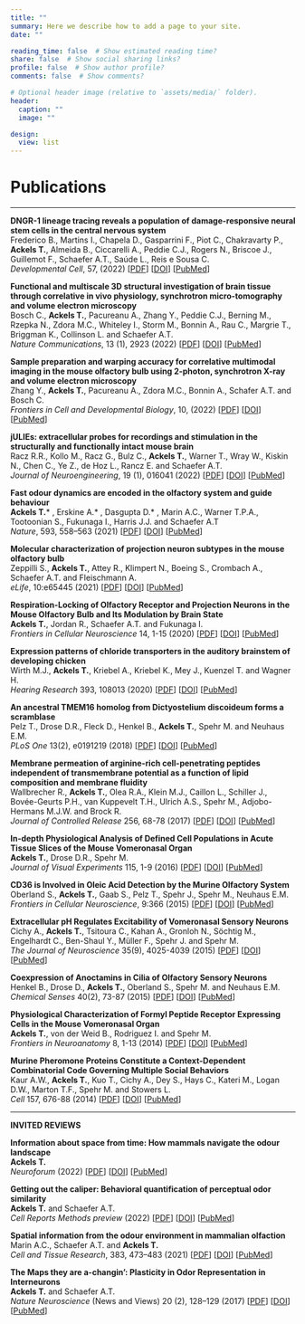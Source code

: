 ```yaml
---
title: ""
summary: Here we describe how to add a page to your site.
date: ""

reading_time: false  # Show estimated reading time?
share: false  # Show social sharing links?
profile: false  # Show author profile?
comments: false  # Show comments?

# Optional header image (relative to `assets/media/` folder).
header:
  caption: ""
  image: ""

design:
  view: list 
---
```


# Publications  

---  

**DNGR-1 lineage tracing reveals a population of damage-responsive neural stem cells in the central nervous system**  
Frederico B., Martins I., Chapela D., Gasparrini F., Piot C., Chakravarty P., **Ackels T.**, Almeida B., Ciccarelli A., Peddie C.J., Rogers N., Briscoe J., Guillemot F., Schaefer A.T., Saúde L., Reis e Sousa C.  
*Developmental Cell*, 57, (2022) [[PDF](https://ackelslab.com/uploads/pdf/*.pdf)] [[DOI](https://doi.org/10.1016/j.devcel.2022.07.012)] [[PubMed](https://pubmed.ncbi.nlm.nih.gov/*/)]

**Functional and multiscale 3D structural investigation of brain tissue through correlative in vivo physiology, synchrotron micro-tomography and volume electron microscopy**  
Bosch C., **Ackels T.**, Pacureanu A., Zhang Y., Peddie C.J., Berning M., Rzepka N., Zdora M.C., Whiteley I., Storm M., Bonnin A., Rau C., Margrie T., Briggman K., Collinson L. and Schaefer A.T.  
*Nature Communications*, 13 (1), 2923 (2022)  [[PDF](https://ackelslab.com/uploads/pdf/*.pdf)] [[DOI](https://doi.org/10.1038/s41467-022-30199-6)] [[PubMed](https://pubmed.ncbi.nlm.nih.gov/*/)]

**Sample preparation and warping accuracy for correlative multimodal imaging in the mouse olfactory bulb using 2-photon, synchrotron X-ray and volume electron microscopy**  
Zhang Y., **Ackels T.**, Pacureanu A., Zdora M.C., Bonnin A., Schafer A.T. and Bosch C.  
*Frontiers in Cell and Developmental Biology*, 10, (2022)   [[PDF](*.pdf)] [[DOI](https://doi.org/10.3389/fcell.2022.880696)] [[PubMed](https://pubmed.ncbi.nlm.nih.gov/*/)]

**jULIEs: extracellular probes for recordings and stimulation in the structurally and functionally intact mouse brain**  
Racz R.R., Kollo M., Racz G., Bulz C., **Ackels T.**, Warner T., Wray W., Kiskin N., Chen C., Ye Z., de Hoz L., Rancz E. and Schaefer A.T.  
*Journal of Neuroengineering*, 19 (1), 016041 (2022)  [[PDF](*.pdf)] [[DOI](https://doi.org/10.1088/1741-2552/ac514f)] [[PubMed](https://pubmed.ncbi.nlm.nih.gov/*/)]

**Fast odour dynamics are encoded in the olfactory system and guide behaviour**  
**Ackels T.*** , Erskine A.* , Dasgupta D.* , Marin A.C., Warner T.P.A., Tootoonian S., Fukunaga I., Harris J.J. and Schaefer A.T  
*Nature*, 593, 558–563 (2021) [[PDF](https://ackelslab.com/uploads/pdf/Ackels_et_al_2021_Nature.pdf)] [[DOI](https://doi.org/10.1038/s41586-021-03514-2)] [[PubMed](https://pubmed.ncbi.nlm.nih.gov/33953395/)]

**Molecular characterization of projection neuron subtypes in the mouse olfactory bulb**  
Zeppilli S., **Ackels T.**, Attey R., Klimpert N., Boeing S., Crombach A., Schaefer A.T. and Fleischmann A.  
*eLife*, 10:e65445 (2021)  [[PDF](*.pdf)] [[DOI](http://doi.org/10.7554/eLife.65445)] [[PubMed](https://pubmed.ncbi.nlm.nih.gov/*/)]

**Respiration-Locking of Olfactory Receptor and Projection Neurons in the Mouse Olfactory Bulb and Its Modulation by Brain State**  
**Ackels T.**, Jordan R., Schaefer A.T. and Fukunaga I.  
*Frontiers in Cellular Neuroscience* 14, 1-15 (2020)  [[PDF](*.pdf)] [[DOI](https://doi.org/10.3389/fncel.2020.00220)] [[PubMed](https://pubmed.ncbi.nlm.nih.gov/*/)]

**Expression patterns of chloride transporters in the auditory brainstem of developing chicken**  
Wirth M.J., **Ackels T.**, Kriebel A., Kriebel K., Mey J., Kuenzel T. and Wagner H.  
*Hearing Research* 393, 108013 (2020)  [[PDF](*.pdf)] [[DOI](http://doi.org/10.1016/j.heares.2020.108013)] [[PubMed](https://pubmed.ncbi.nlm.nih.gov/*/)]

**An ancestral TMEM16 homolog from Dictyostelium discoideum forms a scramblase**  
Pelz T., Drose D.R., Fleck D., Henkel B., **Ackels T.**, Spehr M. and Neuhaus E.M.  
*PLoS One* 13(2), e0191219 (2018)  [[PDF](*.pdf)] [[DOI](http://doi.org/10.1371/journal.pone.0191219)] [[PubMed](https://pubmed.ncbi.nlm.nih.gov/*/)]

**Membrane permeation of arginine-rich cell-penetrating peptides independent of transmembrane potential as a function of lipid composition and membrane fluidity**  
Wallbrecher R., **Ackels T.**, Olea R.A., Klein M.J., Caillon L., Schiller J., Bovée-Geurts P.H., van Kuppevelt T.H., Ulrich A.S., Spehr M., Adjobo-Hermans M.J.W. and Brock R.  
*Journal of Controlled Release* 256, 68-78 (2017) [[PDF](*.pdf)] [[DOI](http://doi.org/10.1016/j.jconrel.2017.04.013)] [[PubMed](https://pubmed.ncbi.nlm.nih.gov/*/)]
  
**In-depth Physiological Analysis of Defined Cell Populations in Acute Tissue Slices of the Mouse Vomeronasal Organ**  
**Ackels T.**, Drose D.R., Spehr M.  
*Journal of Visual Experiments* 115, 1-9 (2016)  [[PDF](*.pdf)] [[DOI](http://doi.org/10.3791/54517)] [[PubMed](https://pubmed.ncbi.nlm.nih.gov/*/)]

**CD36 is Involved in Oleic Acid Detection by the Murine Olfactory System**  
Oberland S., **Ackels T.**, Gaab S., Pelz T., Spehr J., Spehr M., Neuhaus E.M.  
*Frontiers in Cellular Neuroscience*, 9:366 (2015)  [[PDF](*.pdf)] [[DOI](http://doi.org/10.3389/fncel.2015.00366)] [[PubMed](https://pubmed.ncbi.nlm.nih.gov/*/)]

**Extracellular pH Regulates Excitability of Vomeronasal Sensory Neurons**  
Cichy A., **Ackels T.**, Tsitoura C., Kahan A., Gronloh N., Söchtig M., Engelhardt C., Ben-Shaul Y., Müller F., Spehr J. and Spehr M.  
*The Journal of Neuroscience* 35(9), 4025-4039 (2015)  [[PDF](*.pdf)] [[DOI](http://doi.org/10.1523/jneurosci.2593-14.2015)] [[PubMed](https://pubmed.ncbi.nlm.nih.gov/*/)]

**Coexpression of Anoctamins in Cilia of Olfactory Sensory Neurons**  
Henkel B., Drose D., **Ackels T.**, Oberland S., Spehr M. and Neuhaus E.M.  
*Chemical Senses* 40(2), 73-87 (2015)  [[PDF](*.pdf)] [[DOI](https://doi.org/10.1093/chemse/bju061)] [[PubMed](https://pubmed.ncbi.nlm.nih.gov/*/)]

**Physiological Characterization of Formyl Peptide Receptor Expressing Cells in the Mouse Vomeronasal Organ**  
**Ackels T.**, von der Weid B., Rodriguez I. and Spehr M.  
*Frontiers in Neuroanatomy* 8, 1-13 (2014)  [[PDF](*.pdf)] [[DOI](http://doi.org/10.3389/fnana.2014.00134)] [[PubMed](https://pubmed.ncbi.nlm.nih.gov/*/)]

**Murine Pheromone Proteins Constitute a Context-Dependent Combinatorial Code Governing Multiple Social Behaviors**  
Kaur A.W., **Ackels T.**, Kuo T., Cichy A., Dey S., Hays C., Kateri M., Logan D.W., Marton T.F., Spehr M. and Stowers L.  
*Cell* 157, 676-88 (2014)  [[PDF](*.pdf)] [[DOI](http://doi.org/10.1016/j.cell.2014.02.025)] [[PubMed](https://pubmed.ncbi.nlm.nih.gov/*/)]

---

**INVITED REVIEWS**  

**Information about space from time: How mammals navigate the odour landscape**  
**Ackels T.**  
*Neuroforum* (2022)  [[PDF](*.pdf)] [[DOI](https://doi.org/10.1515/nf-2022-0006)] [[PubMed](https://pubmed.ncbi.nlm.nih.gov/*/)]  

**Getting out the caliper: Behavioral quantification of perceptual odor similarity**  
**Ackels T.** and Schaefer A.T.  
*Cell Reports Methods preview* (2022)  [[PDF](*.pdf)] [[DOI](https://doi.org/10.1016/j.crmeth.2022.100240)] [[PubMed](https://pubmed.ncbi.nlm.nih.gov/*/)]  

**Spatial information from the odour environment in mammalian olfaction**  
Marin A.C., Schaefer A.T. and **Ackels T.**  
*Cell and Tissue Research*, 383, 473–483 (2021)  [[PDF](*.pdf)] [[DOI](https://doi.org/10.1007/s00441-020-03395-3)] [[PubMed](https://pubmed.ncbi.nlm.nih.gov/*/)] 

**The Maps they are a-changin’: Plasticity in Odor Representation in Interneurons**  
**Ackels T.** and Schaefer A.T.  
*Nature Neuroscience* (News and Views) 20 (2), 128–129 (2017)  [[PDF](*.pdf)] [[DOI](http://doi.org/10.1038/nn.4484)] [[PubMed](https://pubmed.ncbi.nlm.nih.gov/*/)] 



